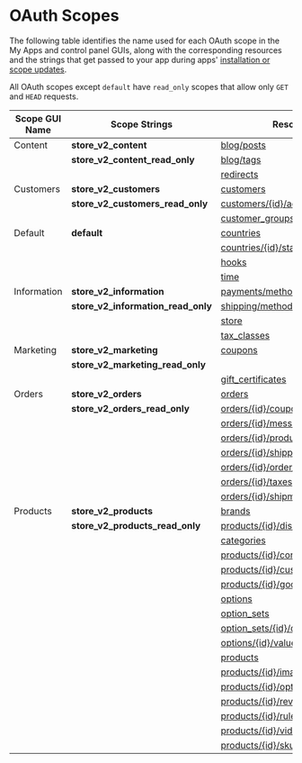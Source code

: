 # OAuth Scopes

The following table identifies the name used for each OAuth scope in the My Apps and control panel GUIs, along with the corresponding resources and the strings that get passed to your app during apps' [installation or scope updates](/api#callback).

All OAuth scopes except `default` have `read_only` scopes that allow only `GET` and `HEAD` requests.

| Scope GUI Name | Scope Strings | Resources |
| --- | --- | --- |
| Content | **store_v2_content** |[blog/posts](/api/stores/v2/blog/posts)|
||**store_v2_content_read_only** |[blog/tags](/api/stores/v2/blog/tags)|
|||[redirects](/api/stores/v2/redirects)|
| Customers | **store_v2_customers**|[customers](/api/stores/v2/customers)|
||**store_v2_customers_read_only** | [customers/{id}/addresses](/api/stores/v2/customers/addresses)|
|||[customer_groups](/api/stores/v2/customer_groups) |
| Default | **default** | [countries](/api/stores/v2/countries)|
|||[countries/{id}/states](/api/stores/v2/countries/states)|
|||[hooks](/api/stores/v2/webhooks)
|||[time](/api/stores/v2/time) |
| Information | **store_v2_information**|[payments/methods](/api/stores/v2/payments/methods)
||**store_v2_information_read_only** | [shipping/methods](/api/stores/v2/shipping/methods)
|||[store](/api/stores/v2/store_information)
|||[tax_classes](/api/stores/v2/tax_classes) |
| Marketing | **store_v2_marketing**|[coupons](/api/stores/v2/coupons) |
||**store_v2_marketing_read_only** | |
| | | [gift_certificates](/api/stores/v2/gift_certificates)|
| Orders | **store_v2_orders**| [orders](/api/stores/v2/orders) |
||**store_v2_orders_read_only** | [orders/{id}/coupons](/api/stores/v2/orders/coupons)|
|||[orders/{id}/messages](/api/stores/v2/orders/messages) |
|||[orders/{id}/products](/api/stores/v2/orders/products) |
|||[orders/{id}/shipping_addresses](/api/stores/v2/orders/shipping_addresses) |
|||[orders/{id}/order_statuses](/api/stores/v2/order_statuses) |
|||[orders/{id}/taxes](/api/stores/v2/orders/taxes) |
|||[orders/{id}/shipments](/api/stores/v2/orders/shipments) |
| Products | **store_v2_products**|[brands](/api/stores/v2/brands) |
||**store_v2_products_read_only** | [products/{id}/discount_rules](/api/stores/v2/products/discount_rules) |
|||[categories](/api/stores/v2/categories) |
|||[products/{id}/configurable_fields](/api/stores/v2/products/configurable_fields) |
|||[products/{id}/custom_fields](/api/stores/v2/products/custom_fields) |
|||[products/{id}/googleproductsearch](/api/stores/v2/products/googleproductsearch) |
|||[options](/api/v2/products/#product-options) |
|||[option_sets](/api/v2/products/#option-sets) |
|||[option_sets/{id}/options](/api/v2/products/#option-sets-options) |
|||[options/{id}/values](/api/v2/products/#product-option-values) |
|||[products](/api/v2/products) |
|||[products/{id}/images](/api/v2/products/#product-images) |
|||[products/{id}/options](/api/v2/products/#product-options) |
|||[products/{id}/reviews](/api/v2/products/#product-reviews) |
|||[products/{id}/rules](/api/v2/products/#product-rules) |
|||[products/{id}/videos](/api/v2/products/#products-videos) |
|||[products/{id}/skus](/api/v2/products/#product-skus) |
